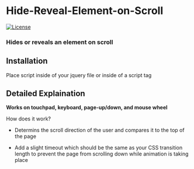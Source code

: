 # Hide-Reveal-Element-on-Scroll

[![License](http://img.shields.io/badge/License-MIT-blue.svg)](http://opensource.org/licenses/MIT)

### Hides or reveals an element on scroll

Installation
------------
Place script inside of your jquery file or inside of a script tag


Detailed Explaination
-----------
**Works on touchpad, keyboard, page-up/down, and mouse wheel**

How does it work? 

* Determins the scroll direction of the user and compares it to the top of the page

* Add a slight timeout which should be the same as your CSS transition length to prevent the page from scrolling down while animation is taking place
